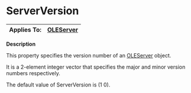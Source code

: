 




<h1 class="heading"><span class="name">ServerVersion</span></h1>

| Applies To: | [OLEServer](../a-z/oleserver.md) |
| --- | ---  |


**Description**


This property specifies the version number of an [OLEServer](../a-z/oleserver.md) object.


It is a 2-element integer vector that specifies the major and minor version numbers respectively.


The default value of ServerVersion is (1 0).




